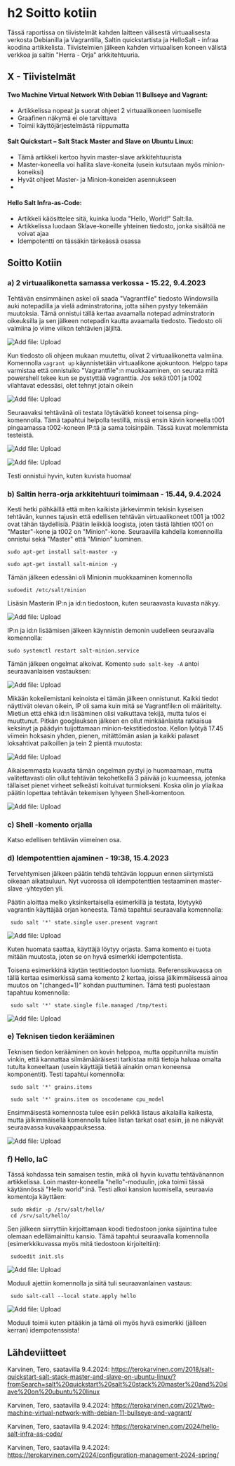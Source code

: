 # h2 Soitto kotiin

Tässä raportissa on tiivistelmät kahden laitteen välisestä virtuaalisesta verkosta Debianilla ja Vagrantilla, Saltin quickstartista ja HelloSalt - infraa koodina artikkelista. Tiivistelmien jälkeen kahden 
virtuaalisen koneen välistä verkkoa ja saltin "Herra - Orja" arkkitehtuuria.

## X - Tiivistelmät 

#### Two Machine Virtual Network With Debian 11 Bullseye and Vagrant:

- Artikkelissa nopeat ja suorat ohjeet 2 virtuaalikoneen luomiselle
- Graafinen näkymä ei ole tarvittava
- Toimii käyttöjärjestelmästä riippumatta


#### Salt Quickstart – Salt Stack Master and Slave on Ubuntu Linux:

- Tämä artikkeli kertoo hyvin master-slave arkkitehtuurista
- Master-koneella voi hallita slave-koneita (usein kutsutaan myös minion-koneiksi)
- Hyvät ohjeet Master- ja Minion-koneiden asennukseen
- 

#### Hello Salt Infra-as-Code:

- Artikkeli käösittelee sitä, kuinka luoda "Hello, World!" Salt:lla.
- Artikkelissa luodaan Sklave-koneille yhteinen tiedosto, jonka sisältöä ne voivat ajaa
- Idempotentti on tässäkin tärkeässä osassa


## Soitto Kotiin

### a) 2 virtuaalikonetta samassa verkossa - 15.22, 9.4.2023

Tehtävän ensimmäinen askel oli saada "Vagrantfile" tiedosto Windowsilla auki notepadilla ja vielä adminstratorina, jotta siihen pystyy tekemään muutoksia. Tämä onnistui tällä kertaa avaamalla notepad adminstratorin oikeuksilla ja sen jälkeen notepadin kautta avaamalla tiedosto. Tiedosto oli valmiina jo viime viikon tehtävien jäljiltä.

![Add file: Upload](h2_1_vagrantfile.png)

Kun tiedosto oli ohjeen mukaan muutettu, olivat 2 virtuaalikonetta valmiina. Komennolla `vagrant up` käynnistetään virtuaalikone ajokuntoon. Helppo tapa varmistaa että onnistuiko "Vagrantfile":n muokkaaminen, on seurata mitä powershell tekee kun se pystyttää vagranttia. Jos sekä t001 ja t002 vilahtavat edessäsi, olet tehnyt jotain oikein

![Add file: Upload](h2_2_vagrantmachines.png)


Seuraavaksi tehtävänä oli testata löytävätkö koneet toisensa ping-komennolla. Tämä tapahtui helpolla testillä, missä ensin kävin koneella t001 pingaamassa t002-koneen IP:tä ja sama toisinpäin. Tässä kuvat molemmista testeistä.

![Add file: Upload](h2_3_ping.png)

![Add file: Upload](h2_4_ping2.png)

Testi onnistui hyvin, kuten kuvista huomaa!



### b) Saltin herra-orja arkkitehtuuri toimimaan - 15.44, 9.4.2024


Kesti hetki pähkäillä että miten kaikista järkevimmin tekisin kyseisen tehtävän, kunnes tajusin että edellisen tehtävän virtuaalikoneet t001 ja t002 ovat tähän täydellisiä. Päätin leiikkiä loogista, joten tästä lähtien t001 on "Master"-kone ja t002 on "Minion"-kone. Seuraavilla kahdella komennoilla onnistui sekä "Master" että "Minion" luominen.

    sudo apt-get install salt-master -y

    sudo apt-get install salt-minion -y

Tämän jälkeen edessäni oli Minionin muokkaaminen komennolla

    sudoedit /etc/salt/minion

Lisäsin Masterin IP:n ja id:n tiedostoon, kuten seuraavasta kuvasta näkyy.

![Add file: Upload](h2_5_minion.png)

IP:n ja id:n lisäämisen jälkeen käynnistin demonin uudelleen seuraavalla komennolla:

    sudo systemctl restart salt-minion.service

Tämän jälkeen ongelmat alkoivat. Komento `sudo salt-key -A` antoi seuraavanlaisen vastauksen:

![Add file: Upload](h2_6_salt-key.png)

Mikään kokeilemistani keinoista ei tämän jälkeen onnistunut. Kaikki tiedot näyttivät olevan oikein, IP oli sama kuin mitä se Vagrantfile:n oli määritelty. Mietiun että ehkä id:n lisääminen olisi vaikuttava tekijä, mutta tulos ei muuttunut. Pitkän googlauksen jälkeen en ollut minkäänlaista ratkaisua keksinyt ja päädyin tuijottamaan minion-tekstitiedostoa. Kellon lyötyä 17.45 viimein hoksasin yhden, pienen, mitättömän asian ja kaikki palaset loksahtivat paikoillen ja tein 2 pientä muutosta:

![Add file: Upload](h2_7_perse.png)

Aikaisemmasta kuvasta tämän ongelman pystyi jo huomaamaan, mutta valitettavasti olin ollut tehtävän tekohetkellä 3 päivää jo kuumeessa, jotenka tällaiset pienet virheet selkeästi koituivat turmiokseni. Koska olin jo yliaikaa päätin lopettaa tehtävän tekemisen lyhyeen Shell-komentoon.

![Add file: Upload](h2_8_root.png)


### c) Shell -komento orjalla

Katso edellisen tehtävän viimeinen osa.


### d) Idempotenttien ajaminen - 19:38, 15.4.2023

Tervehtymisen jälkeen päätin tehdä tehtävän loppuun ennen siirtymistä oikeaan aikatauluun. Nyt vuorossa oli idempotenttien testaaminen master-slave -yhteyden yli. 

Päätin aloittaa melko yksinkertaisella esimerkillä ja testata, löytyykö vagrantin käyttäjää orjan koneesta. Tämä tapahtui seuraavalla komennolla:

     sudo salt '*' state.single user.present vagrant

![Add file: Upload](h2_9_idem1.png)


Kuten huomata saattaa, käyttäjä löytyy orjasta. Sama komento ei tuota mitään muutosta, joten se on hyvä esimerkki idempotentista.

Toisena esimerkkinä käytän testitiedoston luomista. Referenssikuvassa on tällä kertaa esimerkissä sama komento 2 kertaa, joissa jälkimmäisessä ainoa muutos on "(changed=1)" kohdan puuttuminen. Tämä testi puolestaan tapahtuu komennolla:

     sudo salt '*' state.single file.managed /tmp/testi


![Add file: Upload](h2_10_idem2.png)



### e) Teknisen tiedon kerääminen

Teknisen tiedon kerääminen on kovin helppoa, mutta oppitunnilta muistin vinkin, että kannattaa silmämääräisesti tarkistaa mitä tietoja haluaa omalta tutulta koneeltaan (usein käyttäjä tietää ainakin oman koneensa komponentit). Testi tapahtui komennolla:

     sudo salt '*' grains.items 

     sudo salt '*' grains.item os oscodename cpu_model 

Ensimmäisestä komennosta tulee esiin pelkkä listaus aikalailla kaikesta, mutta jälkimmäisellä komennolla tulee listan tarkat osat esiin, ja ne näkyvät seuraavassa kuvakaappauksessa.

![Add file: Upload](h2_11_teknik.png)


### f) Hello, IaC

Tässä kohdassa tein samaisen testin, mikä oli hyvin kuvattu tehtävänannon artikkelissa. Loin master-koneella "hello"-moduulin, joka toimii tässä käytännössä "Hello world":inä. Testi alkoi kansion luomisella, seuraavia komentoja käyttäen:

     sudo mkdir -p /srv/salt/hello/
     cd /srv/salt/hello/

Sen jälkeen siirryttiin kirjoittamaan koodi tiedostoon jonka sijaintina tulee olemaan edellämainittu kansio. Tämä tapahtui seuraavalla komennolla (esimerkkikuvassa myös mitä tiedostoon kirjoiteltiin):

     sudoedit init.sls

![Add file: Upload](h2_12_edit.png)

Moduuli ajettiin komennolla ja siitä tuli seuraavanlainen vastaus:

     sudo salt-call --local state.apply hello

![Add file: Upload](h2_13_hellotaco.png)

Moduuli toimii kuten pitääkin ja tämä oli myös hyvä esimerkki (jälleen kerran) idempotenssista!


## Lähdeviitteet


Karvinen, Tero, saatavilla 9.4.2024: https://terokarvinen.com/2018/salt-quickstart-salt-stack-master-and-slave-on-ubuntu-linux/?fromSearch=salt%20quickstart%20salt%20stack%20master%20and%20slave%20on%20ubuntu%20linux

Karvinen, Tero, saatavilla 9.4.2024: https://terokarvinen.com/2021/two-machine-virtual-network-with-debian-11-bullseye-and-vagrant/

Karvinen, Tero, saatavilla 9.4.2024: https://terokarvinen.com/2024/hello-salt-infra-as-code/

Karvinen, Tero, saatavilla 9.4.2024: https://terokarvinen.com/2024/configuration-management-2024-spring/
